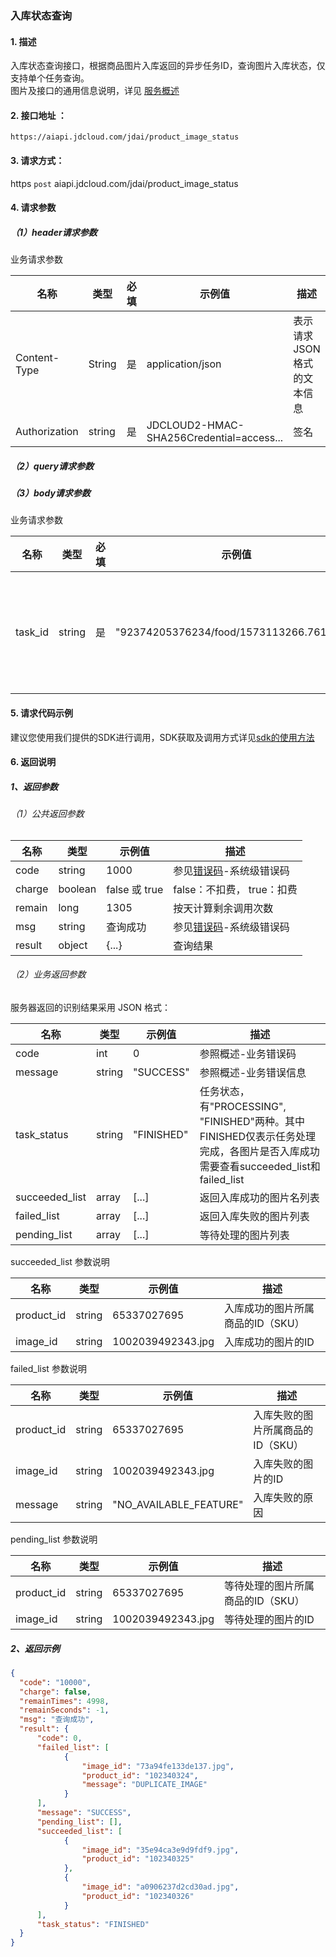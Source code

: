 ### 入库状态查询

#### 1. 描述

入库状态查询接口，根据商品图片入库返回的异步任务ID，查询图片入库状态，仅支持单个任务查询。<br>
图片及接口的通用信息说明，详见 [服务概述](api-reference.md)


#### 2. 接口地址 ：

```
https://aiapi.jdcloud.com/jdai/product_image_status
```

#### 3. 请求方式：

https `post` aiapi.jdcloud.com/jdai/product_image_status

#### 4. 请求参数

##### （1）header请求参数
业务请求参数

名称 | 类型 | 必填 | 示例值 | 描述
------|------|-----|-----|-----
Content-Type | String | 是 | application/json| 表示请求JSON格式的文本信息
Authorization | string | 是 | JDCLOUD2-HMAC-SHA256Credential=access... | 签名

##### （2）query请求参数

##### （3）body请求参数

业务请求参数

名称 | 类型 | 必填 | 示例值 | 描述
------|-----|-----|-----|-----
task_id | string | 是 | "92374205376234/food/1573113266.7619262" | 查询的入库任务ID

#### 5. 请求代码示例
建议您使用我们提供的SDK进行调用，SDK获取及调用方式详见[sdk的使用方法](../Operation-Guide/Use-Sdk.md)

#### 6. 返回说明
##### 1、返回参数

###### （1）公共返回参数

名称 | 类型 | 示例值 | 描述
------|------|-----|-----
code | string | 1000 | 参见[错误码](Error-Code.md)-系统级错误码
charge | boolean | false 或 true | false：不扣费， true：扣费
remain | long | 1305 | 按天计算剩余调用次数
msg | string | 查询成功 | 参见[错误码](Error-Code.md)-系统级错误码
result | object | {...} | 查询结果


###### （2）业务返回参数
服务器返回的识别结果采用 JSON 格式：

名称 | 类型 | 示例值 | 描述
------|-----|-----|-----
code| int | 0 | 参照概述-业务错误码
message | string | "SUCCESS" | 参照概述-业务错误信息
task_status | string | "FINISHED" | 任务状态，有"PROCESSING", "FINISHED"两种。其中FINISHED仅表示任务处理完成，各图片是否入库成功需要查看succeeded_list和failed_list
succeeded_list | array | [...] | 返回入库成功的图片名列表
failed_list | array | [...] | 返回入库失败的图片列表
pending_list | array | [...] | 等待处理的图片列表

succeeded_list 参数说明

名称 | 类型 | 示例值 | 描述
------|-----|-----|-----
product_id | string | 65337027695 | 入库成功的图片所属商品的ID（SKU）
image_id | string | 1002039492343.jpg | 入库成功的图片的ID

failed_list 参数说明

名称 | 类型 | 示例值 | 描述
------|-----|-----|-----
product_id | string | 65337027695 | 入库失败的图片所属商品的ID（SKU）
image_id | string | 1002039492343.jpg | 入库失败的图片的ID
message | string | "NO_AVAILABLE_FEATURE" | 入库失败的原因

pending_list 参数说明

名称 | 类型 | 示例值 | 描述
------|-----|-----|-----
product_id | string | 65337027695 | 等待处理的图片所属商品的ID（SKU）
image_id | string | 1002039492343.jpg | 等待处理的图片的ID

##### 2、返回示例

```JSON
{
  "code": "10000",
  "charge": false,
  "remainTimes": 4998,
  "remainSeconds": -1,
  "msg": "查询成功",
  "result": {
      "code": 0,
      "failed_list": [
            {
                "image_id": "73a94fe133de137.jpg",
                "product_id": "102340324",
                "message": "DUPLICATE_IMAGE"
            }
      ],
      "message": "SUCCESS",
      "pending_list": [],
      "succeeded_list": [
            {
                "image_id": "35e94ca3e9d9fdf9.jpg",
                "product_id": "102340325"
            },
            {
                "image_id": "a0906237d2cd30ad.jpg",
                "product_id": "102340326"
            }
      ],
      "task_status": "FINISHED"
  }
}
```